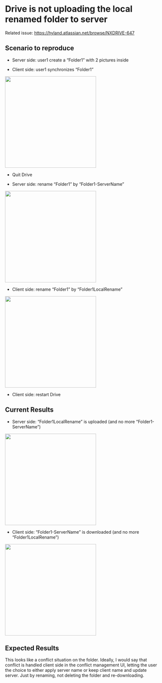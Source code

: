 # Drive is not uploading the local renamed folder to server

Related issue: https://hyland.atlassian.net/browse/NXDRIVE-647

## Scenario to reproduce

* Server side: user1 create a “Folder1” with 2 pictures inside

* Client side: user1 synchronizes “Folder1”


<img src="/docs/Pictures/Scenario3-Pic1.png" width="300"/>

* Quit Drive

* Server side: rename “Folder1” by “Folder1-ServerName”

<img src="/docs/Pictures/Scenario3-Pic2.png" width="300"/>

* Client side: rename “Folder1” by “Folder1LocalRename”

<img src="/docs/Pictures/Scenario3-Pic3.png" width="300"/>

* Client side: restart Drive

## Current Results

* Server side: “Folder1LocalRename” is uploaded (and no more “Folder1-ServerName”)

<img src="/docs/Pictures/Scenario3-Pic4.png" width="300"/>

* Client side: “Folder1-ServerName” is downloaded (and no more “Folder1LocalRename”)

<img src="/docs/Pictures/Scenario3-Pic6.png" width="300"/>


## Expected Results

This looks like a conflict situation on the folder. Ideally, I would say that conflict is handled client side in the conflict management UI, letting the user the choice to either apply server name or keep client name and update server. Just by renaming, not deleting the folder and re-downloading.

